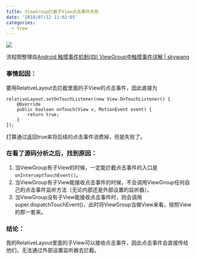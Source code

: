 ```yaml
---
title: ViewGroup拦截子View点击事件失败
date: '2018/07/12 11:02:05'
categories:
  - View
---
```


![](https://upload-images.jianshu.io/upload_images/7177220-91210f087c254c6b.png?imageMogr2/auto-orient/strip%7CimageView2/2/w/1240)

流程图整理自[Android 触摸事件机制(四) ViewGroup中触摸事件详解 | skywang](http://wangkuiwu.github.io/2015/01/04/TouchEvent-ViewGroup/)

### 事情起因：
要用RelativeLayout去拦截里面的子View的点击事件，因此直接为
```
relativeLayout.setOnTouchListener(new View.OnTouchListener() {
    @Override
    public boolean onTouch(View v, MotionEvent event) {
        return true;
    }
});
```
打算通过返回true来将后续的点击事件消费掉，但是失败了。

### 在看了源码分析之后，找到原因：
1. 当ViewGroup有子View的时候，一定能拦截点击事件的入口是`onInterceptTouchEvent()`。
2. 当ViewGroup有子View能接收点击事件的时候，不会调用ViewGroup任何自己的点击事件监听方法（无论内部还是外部设置的监听器）。
3. 当ViewGroup没有子View能接收点击事件时，则会调用super.dispatchTouchEvent()，此时将ViewGroup当做View来看，按照View的那一套来。

### 结论：
我的RelativeLayout里面的子View可以接收点击事件，因此点击事件会直接传给他们，无法通过外部设置监听器去拦截。
                                                                                                                                                                                                                                                                                                                                                                                                                                                                                                                                                                                                                                                                                                                                                                                                                                                                                                                                                                                                                                                                                                                                                                                                                                                                                                                                                                                                                                                                                                                                                                                                                                                                                                                                                                                                                                                                                                                                                                                                                                                                                                                                                                                                                                                                                                                                                                                                                                                                                                                                                                                                                                                                                                                                                                                                                                                                                                                                                                                                                                                                                                                                                                                                                                                                                                                                                                                                                                                                                                                                                                                                                                                                                                                                                                                                                                                                                                                                                                                                                                                                                                                                                                                                                                                                                                                                                                                                                                                                                                                                                                                                                                                                                                                                                                                                                                                                                                                                                                                                                                                                                                                                                                                                                                                                                                                                                                                                                                                                                                                                                                                                                                                                                                                                                                                                                                                                                                                                                                                                                                                                                                                                                                                                                                                                                                                                                                                                                                                                                                                                                                                                                                                                                                                                                                                                                                                                                                                                                                                                                                                                                                                                                                                                                                                                                                                                                                                                                                                                                                                                                                                                                                                                                                                                                                                                                                                                                                                                                                                                                                                                                                                                                                                                                                                                                                                                                                                                                                                                                                                                                                                                                                                                                                                                                                                                                                                                                                                                                                                                                                                                                                                                                                                                                                                                                                                   